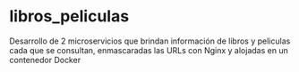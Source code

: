 # libros_peliculas
Desarrollo de 2 microservicios que brindan información de libros y peliculas cada que se consultan, enmascaradas las URLs con Nginx y alojadas en un contenedor Docker 

